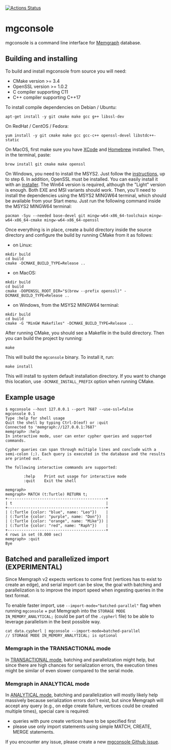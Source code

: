 [![Actions Status](https://github.com/memgraph/mgconsole/workflows/CI/badge.svg)](https://github.com/memgraph/mgconsole/actions)

# mgconsole

mgconsole is a command line interface for [Memgraph](https://memgraph.com)
database.

## Building and installing

To build and install mgconsole from source you will need:
  - CMake version >= 3.4
  - OpenSSL version >= 1.0.2
  - C compiler supporting C11
  - C++ compiler supporting C++17

To install compile dependencies on Debian / Ubuntu:

```
apt-get install -y git cmake make gcc g++ libssl-dev
```

On RedHat / CentOS / Fedora:

```
yum install -y git cmake make gcc gcc-c++ openssl-devel libstdc++-static
```

On MacOS, first make sure you have [XCode](https://developer.apple.com/xcode/) and [Homebrew](https://brew.sh) installed. Then, in the terminal, paste:

```
brew install git cmake make openssl
```

On Windows, you need to install the MSYS2. Just follow the [instructions](https://www.msys2.org), up to step 6.
In addition, OpenSSL must be installed. You can easily install it with an
[installer](https://slproweb.com/products/Win32OpenSSL.html). The Win64
version is required, although the "Light" version is enough. Both EXE and MSI
variants should work.
Then, you'll need to install the dependencies using the MSYS2 MINGW64 terminal,
which should be available from your Start menu. Just run the following command
inside the MSYS2 MINGW64 terminal:

```
pacman -Syu --needed base-devel git mingw-w64-x86_64-toolchain mingw-w64-x86_64-cmake mingw-w64-x86_64-openssl
```

Once everything is in place, create a build directory inside the source
directory and configure the build by running CMake from it as follows:

* on Linux:

```
mkdir build
cd build
cmake -DCMAKE_BUILD_TYPE=Release ..
```

* on MacOS:

```
mkdir build
cd build
cmake -DOPENSSL_ROOT_DIR="$(brew --prefix openssl)" -DCMAKE_BUILD_TYPE=Release ..
```

* on Windows, from the MSYS2 MINGW64 terminal:

```
mkdir build
cd build
cmake -G "MinGW Makefiles" -DCMAKE_BUILD_TYPE=Release ..
```


After running CMake, you should see a Makefile in the build directory. Then you
can build the project by running:

```
make
```

This will build the `mgconsole` binary. To install it, run:

```
make install
```

This will install to system default installation directory. If you want to
change this location, use `-DCMAKE_INSTALL_PREFIX` option when running CMake.

## Example usage

```
$ mgconsole --host 127.0.0.1 --port 7687 --use-ssl=false
mgconsole 0.1
Type :help for shell usage
Quit the shell by typing Ctrl-D(eof) or :quit
Connected to 'memgraph://127.0.0.1:7687'
memgraph> :help
In interactive mode, user can enter cypher queries and supported commands.

Cypher queries can span through multiple lines and conclude with a
semi-colon (;). Each query is executed in the database and the results
are printed out.

The following interactive commands are supported:

        :help    Print out usage for interactive mode
        :quit    Exit the shell

memgraph>
memgraph> MATCH (t:Turtle) RETURN t;
+-------------------------------------------+
| t                                         |
+-------------------------------------------+
| (:Turtle {color: "blue", name: "Leo"})    |
| (:Turtle {color: "purple", name: "Don"})  |
| (:Turtle {color: "orange", name: "Mike"}) |
| (:Turtle {color: "red", name: "Raph"})    |
+-------------------------------------------+
4 rows in set (0.000 sec)
memgraph> :quit
Bye
```

## Batched and parallelized import (EXPERIMENTAL)

Since Memgraph v2 expects vertices to come first (vertices has to exist to
create an edge), and serial import can be slow, the goal with batching and
parallelization is to improve the import speed when ingesting queries in the
text format.

To enable faster import, use `--import-mode="batched-parallel"` flag when running `mgconsole` + put Memgraph into the `STORAGE MODE IN_MEMORY_ANALYTICAL;` (could be part of the `.cypherl` file) to be able to leverage parallelism in the best possible way.

```
cat data.cypherl | mgconsole --import-mode=batched-parallel
// STORAGE MODE IN_MEMORY_ANALYTICAL; is optional
```

### Memgraph in the TRANSACTIONAL mode

In [TRANSACTIONAL mode](https://memgraph.com/docs/memgraph/reference-guide/storage-modes#transactional-storage-mode-default), batching and parallelization might help, but since there are high chances for
serialization errors, the execution times might be similar of even slower compared to
the serial mode.

### Memgraph in ANALYTICAL mode

In [ANALYTICAL mode](https://memgraph.com/docs/memgraph/reference-guide/storage-modes#analytical-storage-mode), batching and parallelization will mostly likely help
massively because serialization errors don't exist, but since Memgraph will
accept any query (e.g., on edge create failure, vertices could be created
multiple times), special care is required:
  - queries with pure create vertices have to be specified first
  - please use only import statements using simple MATCH, CREATE, MERGE statements.

If you encounter any issue, please create a new [mgconsole Github issue](https://github.com/memgraph/mgconsole/issues).
